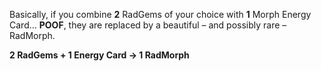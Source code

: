 Basically, if you combine **2** RadGems of your choice with **1** Morph Energy Card… **POOF**, they are replaced by a beautiful – and possibly rare – RadMorph.

**2 RadGems + 1 Energy Card → 1 RadMorph**
